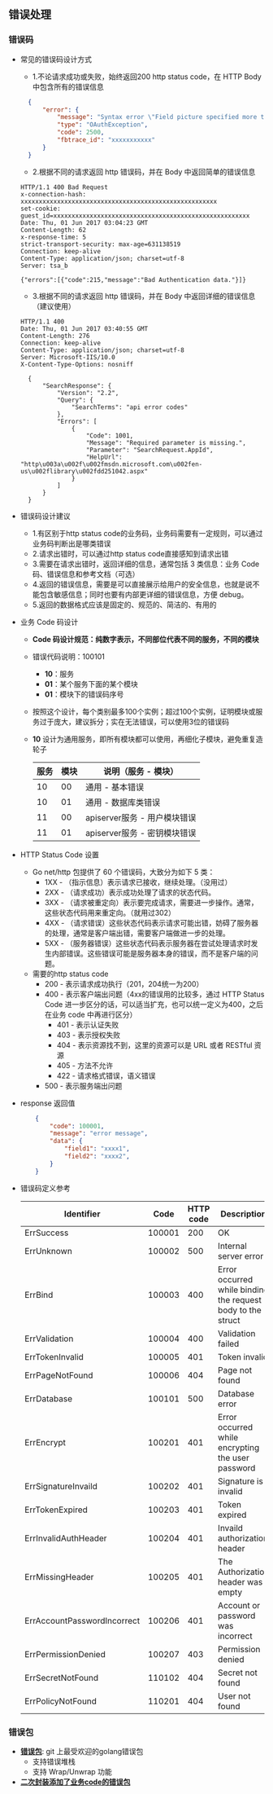 
## 错误处理



### 错误码

- 常见的错误码设计方式
  - 1.不论请求成功或失败，始终返回200 http status code，在 HTTP Body 中包含所有的错误信息
  ```json
    {
        "error": {
            "message": "Syntax error \"Field picture specified more than once. This is only possible before version 2.1\" at character 23: id,name,picture,picture",
            "type": "OAuthException",
            "code": 2500,
            "fbtrace_id": "xxxxxxxxxxx"
        }
    }
  ```

  
  
  - 2.根据不同的请求返回 http 错误码，并在 Body 中返回简单的错误信息
  ```http
  HTTP/1.1 400 Bad Request
  x-connection-hash: xxxxxxxxxxxxxxxxxxxxxxxxxxxxxxxxxxxxxxxxxxxxxxxxxxxxxx
  set-cookie: guest_id=xxxxxxxxxxxxxxxxxxxxxxxxxxxxxxxxxxxxxxxxxxxxxxxxxxxxxx
  Date: Thu, 01 Jun 2017 03:04:23 GMT
  Content-Length: 62
  x-response-time: 5
  strict-transport-security: max-age=631138519
  Connection: keep-alive
  Content-Type: application/json; charset=utf-8
  Server: tsa_b
  
  {"errors":[{"code":215,"message":"Bad Authentication data."}]}
  ```
  
  
  
  - 3.根据不同的请求返回 http 错误码，并在 Body 中返回详细的错误信息（建议使用）
  ```http
  HTTP/1.1 400
  Date: Thu, 01 Jun 2017 03:40:55 GMT
  Content-Length: 276
  Connection: keep-alive
  Content-Type: application/json; charset=utf-8
  Server: Microsoft-IIS/10.0
  X-Content-Type-Options: nosniff
  
    {
        "SearchResponse": {
            "Version": "2.2",
            "Query": {
                "SearchTerms": "api error codes"
            },
            "Errors": [
                {
                    "Code": 1001,
                    "Message": "Required parameter is missing.",
                    "Parameter": "SearchRequest.AppId",
                    "HelpUrl": "http\u003a\u002f\u002fmsdn.microsoft.com\u002fen-us\u002flibrary\u002fdd251042.aspx"
                }
            ]
        }
    }
  ```



- 错误码设计建议
    - 1.有区别于http status code的业务码，业务码需要有一定规则，可以通过业务码判断出是哪类错误
    - 2.请求出错时，可以通过http status code直接感知到请求出错
    - 3.需要在请求出错时，返回详细的信息，通常包括 3 类信息：业务 Code 码、错误信息和参考文档（可选）
    - 4.返回的错误信息，需要是可以直接展示给用户的安全信息，也就是说不能包含敏感信息；同时也要有内部更详细的错误信息，方便 debug。
    - 5.返回的数据格式应该是固定的、规范的、简洁的、有用的



- 业务 Code 码设计
    - **Code 码设计规范：纯数字表示，不同部位代表不同的服务，不同的模块**
    - 错误代码说明：100101
        - **10**：服务
        - **01**：某个服务下面的某个模块
        - **01**：模块下的错误码序号
    - 按照这个设计，每个类别最多100个实例；超过100个实例，证明模块或服务过于庞大，建议拆分；实在无法错误，可以使用3位的错误码
    - **10** 设计为通用服务，即所有模块都可以使用，再细化子模块，避免重复造轮子
    
        | 服务 | 模块 | 说明（服务 - 模块）          |
        | ---- | ---- | ---------------------------- |
        | 10   | 00   | 通用 - 基本错误              |
        | 10   | 01   | 通用 - 数据库类错误          |
        | 11   | 00   | apiserver服务 - 用户模块错误 |
        | 11   | 01   | apiserver服务 - 密钥模块错误 |
    
        
    
- HTTP Status Code 设置
    - Go net/http 包提供了 60 个错误码，大致分为如下 5 类：
        - 1XX - （指示信息）表示请求已接收，继续处理。（没用过）
        - 2XX - （请求成功）表示成功处理了请求的状态代码。
        - 3XX - （请求被重定向）表示要完成请求，需要进一步操作。通常，这些状态代码用来重定向。（就用过302）
        - 4XX - （请求错误）这些状态代码表示请求可能出错，妨碍了服务器的处理，通常是客户端出错，需要客户端做进一步的处理。
        - 5XX - （服务器错误）这些状态代码表示服务器在尝试处理请求时发生内部错误。这些错误可能是服务器本身的错误，而不是客户端的问题。
    - 需要的http status code
        - 200 - 表示请求成功执行（201，204统一为200）
        - 400 - 表示客户端出问题（4xx的错误用的比较多，通过 HTTP Status Code 进一步区分的话，可以适当扩充，也可以统一定义为400，之后在业务 code 中再进行区分）
            - 401 - 表示认证失败
            - 403 - 表示授权失败
            - 404 - 表示资源找不到，这里的资源可以是 URL 或者 RESTful 资源
            - 405 - 方法不允许
            - 422 - 请求格式错误，语义错误
        - 500 - 表示服务端出问题



- response 返回值
    ```json
        {
            "code": 100001,
            "message": "error message",
            "data": {
                "field1": "xxxx1",
                "field2": "xxxx2",
            }
        }
    ```



- 错误码定义参考

  | Identifier                  | Code   | HTTP code | Description                                                 |
  | --------------------------- | ------ | --------- | ----------------------------------------------------------- |
  | ErrSuccess                  | 100001 | 200       | OK                                                          |
  | ErrUnknown                  | 100002 | 500       | Internal server error                                       |
  | ErrBind                     | 100003 | 400       | Error occurred while binding the request body to the struct |
  | ErrValidation               | 100004 | 400       | Validation failed                                           |
  | ErrTokenInvalid             | 100005 | 401       | Token invalid                                               |
  | ErrPageNotFound             | 100006 | 404       | Page not found                                              |
  | ErrDatabase                 | 100101 | 500       | Database error                                              |
  | ErrEncrypt                  | 100201 | 401       | Error occurred while encrypting the user password           |
  | ErrSignatureInvaild         | 100202 | 401       | Signature is invalid                                        |
  | ErrTokenExpired             | 100203 | 401       | Token expired                                               |
  | ErrInvalidAuthHeader        | 100204 | 401       | Invaild authorization header                                |
  | ErrMissingHeader            | 100205 | 401       | The Authorization header was empty                          |
  | ErrAccountPasswordIncorrect | 100206 | 401       | Account or password was incorrect                           |
  | ErrPermissionDenied         | 100207 | 403       | Permission denied                                           |
  | ErrSecretNotFound           | 110102 | 404       | Secret not found                                            |
  | ErrPolicyNotFound           | 110201 | 404       | User not found                                              |

  

### 错误包

- [**错误包**](https://github.com/pkg/errors): git 上最受欢迎的golang错误包
    - 支持错误堆栈
    - 支持 Wrap/Unwrap 功能
- [**二次封装添加了业务code的错误包**](https://github.com/marmotedu/errors)